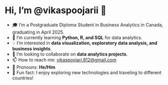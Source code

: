 # Hi, I’m @vikaspoojarii 👋

- 🎓 I’m a Postgraduate Diploma Student in Business Analytics in Canada, graduating in April 2025.
- 🌱 I’m currently learning **Python, R, and SQL** for data analytics.  
- 💡 I’m interested in **data visualization, exploratory data analysis, and business insights**.  
- 🤝 I’m looking to collaborate on **data analytics projects**.  
- 📫 How to reach me: vikaspoojari.812@gmail.com  
- 🧑 Pronouns: **He/Him**  
- 🌟 Fun fact: I enjoy exploring new technologies and traveling to different countries!  


<!---
vikaspoojarii/vikaspoojarii is a ✨ special ✨ repository because its `README.md` (this file) appears on your GitHub profile.
You can click the Preview link to take a look at your changes.
--->
